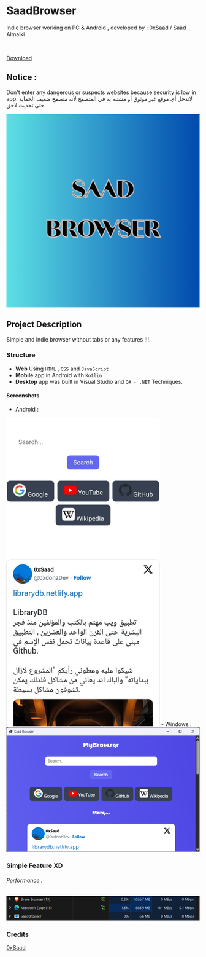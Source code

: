 # SaadBrowser
Indie browser working on PC & Android , developed by : 0xSaad / Saad Almalki

<br>

[Download](https://saadthelegend1.itch.io/saad-browser)
## Notice :
Don't enter any dangerous or suspects websites because security is low in app.
لاتدخل أي موقع غير موثوق أو مشتبه به في المتصفح لأنه متصفح ضعيف الحماية حتى تحديث لاحق.

![image](readmeimgs/logo.png)

## Project Description
Simple and indie browser without tabs or any features !!!.

### Structure
- **Web** Using `HTML` , `CSS` and `JavaScript`
- **Mobile** app in Android with `Kotlin`
- **Desktop** app was built in Visual Studio and `C# - .NET` Techniques.

#### Screenshots

- Android :
<img src="readmeimgs/android.png" width="400px" alt=android />
- Windows :
<img src="readmeimgs/windows.png" width="700px" alt=windows />


### Simple Feature XD
###### Performance :
<img src="readmeimgs/performance.png" width="900px" alt=performance>


### Credits
[0xSaad](https://x.com/0xdonzdev)
